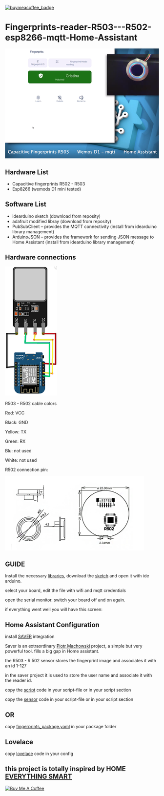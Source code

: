 
[![buymeacoffee_badge](https://img.shields.io/badge/Donate-buymeacoffe-ff813f?style=flat)](https://www.buymeacoffee.com/madmicio)

# Fingerprints-reader-R503---R502-esp8266-mqtt-Home-Assistant


[![Watch the video](image/fingerprints.png)](https://www.youtube.com/watch?v=Ym1g--MMaKM)


## Hardware List

- Capacitive fingerprints R502 - R503
- Esp8266 (wemods D1 mini tested)

## Software List

- idearduino sketch (download from reposity)
- adafruit modified libray (download from reposity)
- PubSubClient – provides the MQTT connectivity (install from idearduino library management)
- ArduinoJSON – provides the framework for sending JSON message to Home Assistant (install from idearduino library management)

## Hardware connections

![all](image/esp8266-3.png)

R503 - R502 cable colors

Red: VCC

Black: GND

Yellow: TX

Green: RX

Blu: not used

White: not used


R502 connection pin:

![all](image/r502.png)


## GUIDE
Install the necessary [libraries](https://github.com/madmicio/Fingerprints-reader-R503---R502-esp8266-mqtt-Home-Assistant/tree/main/libraries/Adafruit_Fingerprint_Sensor_Library),
download the [sketch](https://github.com/madmicio/Fingerprints-reader-R503---R502-esp8266-mqtt-Home-Assistant/tree/main/sketch/fingerprints-mqtt) and open it with ide arduino.

select your board, edit the file with wifi and mqtt credentials

open the serial monitor. switch your board off and on again.

if everything went well you will have this screen:



## Home Assistant Configuration

install [SAVER](https://github.com/PiotrMachowski/Home-Assistant-custom-components-Saver) integration

Saver is an extraordinary [Piotr Machowski](https://github.com/PiotrMachowski) project, a simple but very powerful tool.
fills a big gap in Home assistant.

the R503 - R 502 sensor stores the fingerprint image and associates it with an id 1-127

in the saver project it is used to store the user name and associate it with the reader id.


copy the [script](https://github.com/madmicio/Fingerprints-reader-R503---R502-esp8266-mqtt-Home-Assistant/tree/main/home_assistant) code in your script-file or in your script section

copy the [sensor](https://github.com/madmicio/Fingerprints-reader-R503---R502-esp8266-mqtt-Home-Assistant/tree/main/home_assistant) code in your script-file or in your script section

## OR

copy [fingerprints_package.yaml](https://github.com/madmicio/Fingerprints-reader-R503---R502-esp8266-mqtt-Home-Assistant/tree/main/home_assistant) in your package folder

## Lovelace

copy [lovelace](https://github.com/madmicio/Fingerprints-reader-R503---R502-esp8266-mqtt-Home-Assistant/tree/main/home_assistant) code in your config
 
 
## this project is totally inspired by HOME [EVERYTHING SMART](https://everythingsmarthome.co.uk/howto/how-to-build-a-wifi-connected-fingerprint-sensor-with-home-assistant/)
 
<a href="https://www.buymeacoffee.com/madmicio" target="_blank"><img src="https://cdn.buymeacoffee.com/buttons/default-orange.png" alt="Buy Me A Coffee" style="height: 51px !important;width: 217px !important;" ></a>

